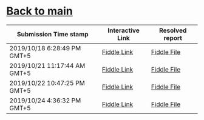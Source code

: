 # [Back to main](https://github.com/glaghari/database-assignement-2019)
|Submission Time stamp          | Interactive Link                                                                              | Resolved report                                                                              |
| ----------------------------- | --------------------------------------------------------------------------------------------- | -------------------------------------------------------------------------------------------- |
| 2019/10/18 6:28:49 PM GMT+5 | [Fiddle Link](https://dbfiddle.uk/?rdbms=oracle_11.2&fiddle=779d07f0ff1d5a21921b108713afdf33) | [Fiddle File](processed/csm-39/779d07f0ff1d5a21921b108713afdf33.md) |
| 2019/10/21 11:17:44 AM GMT+5 | [Fiddle Link](https://dbfiddle.uk/?rdbms=oracle_11.2&fiddle=3c20b7df502f2da150e36b78c677c9d2) | [Fiddle File](processed/csm-39/3c20b7df502f2da150e36b78c677c9d2.md) |
| 2019/10/22 10:47:25 PM GMT+5 | [Fiddle Link](https://dbfiddle.uk/?rdbms=oracle_11.2&fiddle=152f43dd6aa13f909d804ab7b7c9513e) | [Fiddle File](processed/csm-39/152f43dd6aa13f909d804ab7b7c9513e.md) |
| 2019/10/24 4:36:32 PM GMT+5 | [Fiddle Link](https://dbfiddle.uk/?rdbms=oracle_11.2&fiddle=ec5b10ef627d52be52f0d7212e3083ce) | [Fiddle File](processed/csm-39/ec5b10ef627d52be52f0d7212e3083ce.md) |
